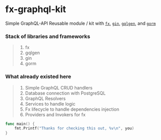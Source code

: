 # fx-graphql-kit
Simple GraphQL-API Reusable module / kit with 
[`fx`](https://github.com/uber-go/fx),
[`gin`](https://github.com/gin-gonic/gin),
[`gqlgen`](https://github.com/99designs/gqlgen), and
[`gorm`](https://github.com/go-gorm/gorm)

### Stack of libraries and frameworks
> 1. fx
> 2. gqlgen
> 3. gin
> 4. gorm

### What already existed here
> 1. Simple GraphQL CRUD handlers
> 2. Database connection with PostgreSQL
> 3. GraphQL Resolvers
> 4. Services to handle logic
> 6. Fx lifecycle to handle dependencies injection
> 7. Providers and Invokers for fx

```go
func main() {
	fmt.Printf("Thanks for checking this out, %v\n", you)
}
```